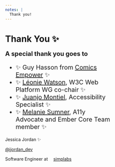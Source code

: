 ```yaml
---
notes: |
  Thank you!
---
```


# Thank You ✨  <!-- .element: style="color: #fff;" -->

<div class="block clearfix block--long" style="font-size: 20px; width: 70%;">
  <strong>A special thank you goes to</strong>
  <ul>
    <li>✨ Guy Hasson from <a href="https://twitter.com/ComicsEmpower">Comics Empower</a> ✨</li>
    <li>✨ <a href="https://twitter.com/LeonieWatson">Léonie Watson</a>, W3C Web Platform WG co-chair ✨</li>
    <li>✨ <a href="https://twitter.com/kastwey">Juanjo Montiel</a>, Accessibility Specialist ✨</li>
    <li>✨ <a href="https://twitter.com/melaniersumner">Melanie Sumner</a>, A11y Advocate and Ember Core Team member ✨</li>
  </ul>
</div>

<footer class="clearfix bottom title-footer">
  <div class="right bottom block block--medium">
    <div class="fs-x-small">
       <p class="fs-small">Jessica Jordan ✨</p>
       <p><a class="twitter-title logo-title" href="https://twitter.com/jjordan_dev">@jjordan_dev</a></p>
       <p>Software Engineer at <span style="margin-right: 1em"></span>
       <a class="job-title logo-title" href="https://simplabs.com">simplabs</a></p>
    </div>
  </div>
</footer>

<!-- .slide: data-background-image="/assets/images/bubbles.gif" -->
